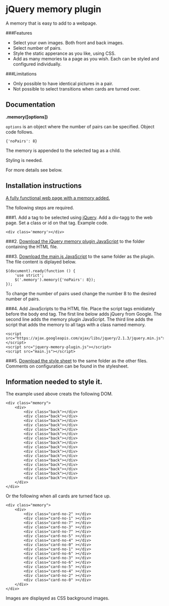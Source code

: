 jQuery memory plugin
====================
A memory that is easy to add to a webpage.

###Features

* Select your own images. Both front and back images.
* Select number of pairs.
* Style the static apperance as you like, using CSS.
* Add as many memories ta a page as you wish. Each can be styled and configured individually.

###Limitations

* Only possible to have identical pictures in a pair.
* Not possible to select transitions when cards are turned over.

Documentation
-------------
**.memory([options])**

`options` is an object where the number of pairs can be specified. Object code follows.

    {'noPairs': 8}

The memory is appended to the selected tag as a child.

Styling is needed.

For more details see below.

Installation instructions
-------------------------

[A fully functional web page with a memory added.](https://github.com/RikardKarlsson/jQuery-memory-plugin)

The following steps are required.

###1. Add a tag to be selected using [jQuery](http://jquery.com).
Add a div-tagg to the web page. Set a class or id on that tag. Example code.

    <div class='memory'></div>

###2. [Download the jQuery memory plugin JavaScript](https://github.com/RikardKarlsson/jQuery-memory-plugin/blob/master/jquery-memory-plugin.js)
to the folder containing the HTML file.

###3. [Download the main.js JavaScript](https://github.com/RikardKarlsson/jQuery-memory-plugin/blob/master/main.js)
to the same folder as the plugin. The file content is diplayed below.

    $(document).ready(function () {
        'use strict';
        $('.memory').memory({'noPairs': 8});
    });

To change the number of pairs used change the number 8 to the desired number of pairs.

###4. Add JavaScripts to tha HTML file.
Place the script tags emidiately before the body end tag. The first line below adds jQuery from Google. The second line adds the memory plugin JavaScript. The third line adds the script that adds the memory to all tags with a class named memory.

    <script src="https://ajax.googleapis.com/ajax/libs/jquery/2.1.3/jquery.min.js"></script>
    <script src="jquery-memory-plugin.js"></script>
    <script src="main.js"></script>

###5. [Download the style sheet](https://github.com/RikardKarlsson/jQuery-memory-plugin/blob/master/style.css)
to the same folder as the other files. Comments on configuration can be found in the stylesheet.

Information needed to style it.
------------------------------
The example used above creats the following DOM.

    <div class="memory">
        <div>
            <div class="back"></div>
            <div class="back"></div>
            <div class="back"></div>
            <div class="back"></div>
            <div class="back"></div>
            <div class="back"></div>
            <div class="back"></div>
            <div class="back"></div>
            <div class="back"></div>
            <div class="back"></div>
            <div class="back"></div>
            <div class="back"></div>
            <div class="back"></div>
            <div class="back"></div>
            <div class="back"></div>
            <div class="back"></div>
        </div>
    </div>

Or the following when all cards are turned face up.

    <div class="memory">
        <div>
            <div class="card-no-2" ></div>
            <div class="card-no-1" ></div>
            <div class="card-no-7" ></div>
            <div class="card-no-3" ></div>
            <div class="card-no-7" ></div>
            <div class="card-no-5" ></div>
            <div class="card-no-4" ></div>
            <div class="card-no-0" ></div>
            <div class="card-no-1" ></div>
            <div class="card-no-6" ></div>
            <div class="card-no-3" ></div>
            <div class="card-no-6" ></div>
            <div class="card-no-5" ></div>
            <div class="card-no-4" ></div>
            <div class="card-no-2" ></div>
            <div class="card-no-0" ></div>
        </div>
    </div>

Images are displayed as CSS background images.





